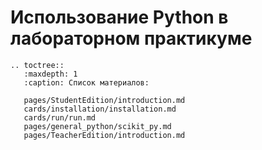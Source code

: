 # Использование Python в лабораторном практикуме


```{eval-rst}
.. toctree::
   :maxdepth: 1
   :caption: Список материалов:

   pages/StudentEdition/introduction.md
   cards/installation/installation.md
   cards/run/run.md
   pages/general_python/scikit_py.md
   pages/TeacherEdition/introduction.md
```